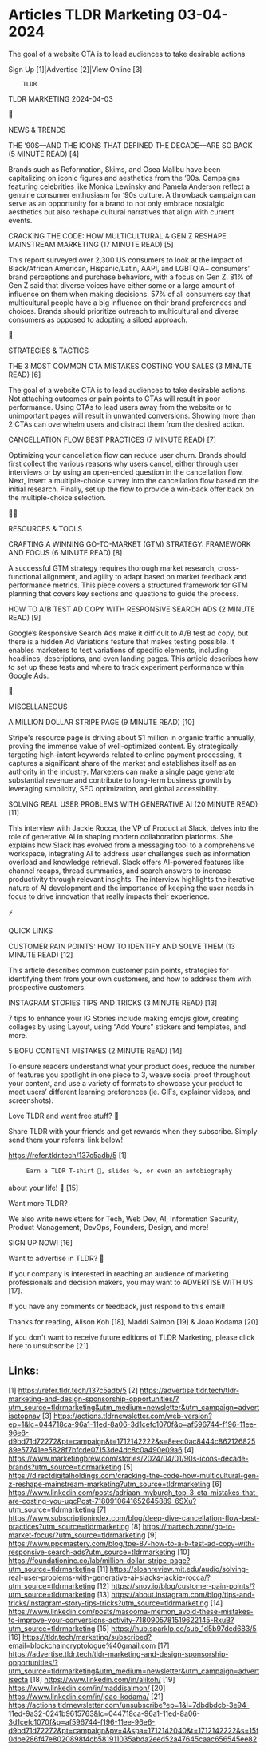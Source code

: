 # Articles TLDR Marketing 03-04-2024

The goal of a website CTA is to lead audiences to take desirable
actions  

Sign Up [1]|Advertise [2]|View Online [3] 

		TLDR 

TLDR MARKETING 2024-04-03

📱 

NEWS & TRENDS

 THE ‘90S—AND THE ICONS THAT DEFINED THE DECADE—ARE SO BACK (5
MINUTE READ) [4] 

 Brands such as Reformation, Skims, and Osea Malibu have been
capitalizing on iconic figures and aesthetics from the ‘90s.
Campaigns featuring celebrities like Monica Lewinsky and Pamela
Anderson reflect a genuine consumer enthusiasm for ‘90s culture. A
throwback campaign can serve as an opportunity for a brand to not only
embrace nostalgic aesthetics but also reshape cultural narratives that
align with current events. 

 CRACKING THE CODE: HOW MULTICULTURAL & GEN Z RESHAPE MAINSTREAM
MARKETING (17 MINUTE READ) [5] 

 This report surveyed over 2,300 US consumers to look at the impact of
Black/African American, Hispanic/Latin, AAPI, and LGBTQIA+
consumers’ brand perceptions and purchase behaviors, with a focus on
Gen Z. 81% of Gen Z said that diverse voices have either some or a
large amount of influence on them when making decisions. 57% of all
consumers say that multicultural people have a big influence on their
brand preferences and choices. Brands should prioritize outreach to
multicultural and diverse consumers as opposed to adopting a siloed
approach. 

🚀 

STRATEGIES & TACTICS

 THE 3 MOST COMMON CTA MISTAKES COSTING YOU SALES (3 MINUTE READ) [6] 

 The goal of a website CTA is to lead audiences to take desirable
actions. Not attaching outcomes or pain points to CTAs will result in
poor performance. Using CTAs to lead users away from the website or to
unimportant pages will result in unwanted conversions. Showing more
than 2 CTAs can overwhelm users and distract them from the desired
action. 

 CANCELLATION FLOW BEST PRACTICES (7 MINUTE READ) [7] 

 Optimizing your cancellation flow can reduce user churn. Brands
should first collect the various reasons why users cancel, either
through user interviews or by using an open-ended question in the
cancellation flow. Next, insert a multiple-choice survey into the
cancellation flow based on the initial research. Finally, set up the
flow to provide a win-back offer back on the multiple-choice
selection. 

🧑‍💻 

RESOURCES & TOOLS

 CRAFTING A WINNING GO-TO-MARKET (GTM) STRATEGY: FRAMEWORK AND FOCUS
(6 MINUTE READ) [8] 

 A successful GTM strategy requires thorough market research,
cross-functional alignment, and agility to adapt based on market
feedback and performance metrics. This piece covers a structured
framework for GTM planning that covers key sections and questions to
guide the process. 

 HOW TO A/B TEST AD COPY WITH RESPONSIVE SEARCH ADS (2 MINUTE READ)
[9] 

 Google’s Responsive Search Ads make it difficult to A/B test ad
copy, but there is a hidden Ad Variations feature that makes testing
possible. It enables marketers to test variations of specific
elements, including headlines, descriptions, and even landing pages.
This article describes how to set up these tests and where to track
experiment performance within Google Ads. 

🎁 

MISCELLANEOUS

 A MILLION DOLLAR STRIPE PAGE (9 MINUTE READ) [10] 

 Stripe's resource page is driving about $1 million in organic traffic
annually, proving the immense value of well-optimized content. By
strategically targeting high-intent keywords related to online payment
processing, it captures a significant share of the market and
establishes itself as an authority in the industry. Marketers can make
a single page generate substantial revenue and contribute to long-term
business growth by leveraging simplicity, SEO optimization, and global
accessibility. 

 SOLVING REAL USER PROBLEMS WITH GENERATIVE AI (20 MINUTE READ) [11] 

 This interview with Jackie Rocca, the VP of Product at Slack, delves
into the role of generative AI in shaping modern collaboration
platforms. She explains how Slack has evolved from a messaging tool to
a comprehensive workspace, integrating AI to address user challenges
such as information overload and knowledge retrieval. Slack offers
AI-powered features like channel recaps, thread summaries, and search
answers to increase productivity through relevant insights. The
interview highlights the iterative nature of AI development and the
importance of keeping the user needs in focus to drive innovation that
really impacts their experience. 

⚡ 

QUICK LINKS

 CUSTOMER PAIN POINTS: HOW TO IDENTIFY AND SOLVE THEM (13 MINUTE READ)
[12] 

 This article describes common customer pain points, strategies for
identifying them from your own customers, and how to address them with
prospective customers. 

 INSTAGRAM STORIES TIPS AND TRICKS (3 MINUTE READ) [13] 

 7 tips to enhance your IG Stories include making emojis glow,
creating collages by using Layout, using “Add Yours” stickers and
templates, and more. 

 5 BOFU CONTENT MISTAKES (2 MINUTE READ) [14] 

 To ensure readers understand what your product does, reduce the
number of features you spotlight in one piece to 3, weave social proof
throughout your content, and use a variety of formats to showcase your
product to meet users’ different learning preferences (ie. GIFs,
explainer videos, and screenshots). 

Love TLDR and want free stuff? 🎁

 Share TLDR with your friends and get rewards when they subscribe.
Simply send them your referral link below! 

 https://refer.tldr.tech/137c5adb/5 [1] 

		 Earn a TLDR T-shirt 👕, slides 🩴, or even an autobiography
about your life! 🤯 [15] 

Want more TLDR?

 We also write newsletters for Tech, Web Dev, AI, Information
Security, Product Management, DevOps, Founders, Design, and more! 

SIGN UP NOW! [16] 

Want to advertise in TLDR? 📰

 If your company is interested in reaching an audience of marketing
professionals and decision makers, you may want to ADVERTISE WITH US
[17]. 

 If you have any comments or feedback, just respond to this email! 

Thanks for reading, 
Alison Koh [18], Maddi Salmon [19] & Joao Kodama [20] 

If you don't want to receive future editions of TLDR Marketing,
please click here to unsubscribe [21]. 

 

Links:
------
[1] https://refer.tldr.tech/137c5adb/5
[2] https://advertise.tldr.tech/tldr-marketing-and-design-sponsorship-opportunities/?utm_source=tldrmarketing&utm_medium=newsletter&utm_campaign=advertisetopnav
[3] https://actions.tldrnewsletter.com/web-version?ep=1&lc=044718ca-96a1-11ed-8a06-3d1cefc1070f&p=af596744-f196-11ee-96e6-d9bd71d72272&pt=campaign&t=1712142222&s=8eec0ac8444c86212682589e57741ee5828f7bfcde07153de4dc8c0a490e09a6
[4] https://www.marketingbrew.com/stories/2024/04/01/90s-icons-decade-brands?utm_source=tldrmarketing
[5] https://directdigitalholdings.com/cracking-the-code-how-multicultural-gen-z-reshape-mainstream-marketing?utm_source=tldrmarketing
[6] https://www.linkedin.com/posts/adriaan-myburgh_top-3-cta-mistakes-that-are-costing-you-ugcPost-7180910641652645889-6SXu?utm_source=tldrmarketing
[7] https://www.subscriptionindex.com/blog/deep-dive-cancellation-flow-best-practices?utm_source=tldrmarketing
[8] https://martech.zone/go-to-market-focus/?utm_source=tldrmarketing
[9] https://www.ppcmastery.com/blog/tpe-87-how-to-a-b-test-ad-copy-with-responsive-search-ads?utm_source=tldrmarketing
[10] https://foundationinc.co/lab/million-dollar-stripe-page?utm_source=tldrmarketing
[11] https://sloanreview.mit.edu/audio/solving-real-user-problems-with-generative-ai-slacks-jackie-rocca/?utm_source=tldrmarketing
[12] https://snov.io/blog/customer-pain-points/?utm_source=tldrmarketing
[13] https://about.instagram.com/blog/tips-and-tricks/instagram-story-tips-tricks?utm_source=tldrmarketing
[14] https://www.linkedin.com/posts/masooma-memon_avoid-these-mistakes-to-improve-your-conversions-activity-7180905781519622145-RxuB?utm_source=tldrmarketing
[15] https://hub.sparklp.co/sub_1d5b97dcd683/5
[16] https://tldr.tech/marketing/subscribed?email=blockchaincryptologue%40gmail.com
[17] https://advertise.tldr.tech/tldr-marketing-and-design-sponsorship-opportunities/?utm_source=tldrmarketing&utm_medium=newsletter&utm_campaign=advertisecta
[18] https://www.linkedin.com/in/alikoh/
[19] https://www.linkedin.com/in/maddisalmon/
[20] https://www.linkedin.com/in/joao-kodama/
[21] https://actions.tldrnewsletter.com/unsubscribe?ep=1&l=7dbdbdcb-3e94-11ed-9a32-0241b9615763&lc=044718ca-96a1-11ed-8a06-3d1cefc1070f&p=af596744-f196-11ee-96e6-d9bd71d72272&pt=campaign&pv=4&spa=1712142040&t=1712142222&s=15f0dbe286f47e8020898f4cb581911035abda2eed52a47645caac656545ee82
